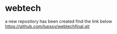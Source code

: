 # webtech

a new repository has been created
find the link below
https://github.com/lupssy/webtechfinal.git
